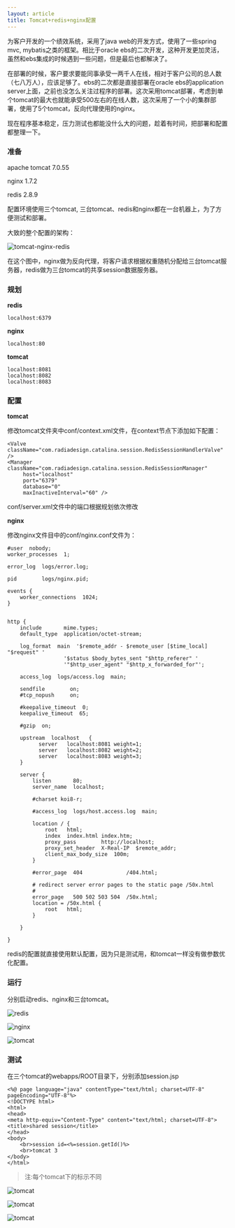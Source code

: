 ```yaml
---
layout: article
title: Tomcat+redis+nginx配置
---
```


为客户开发的一个绩效系统，采用了java web的开发方式，使用了一些spring mvc, mybatis之类的框架。相比于oracle ebs的二次开发，这种开发更加灵活，虽然和ebs集成的时候遇到一些问题，但是最后也都解决了。

在部署的时候，客户要求要能同事承受一两千人在线，相对于客户公司的总人数（七八万人），应该足够了。ebs的二次都是直接部署在oracle ebs的application server上面，之前也没怎么关注过程序的部署。这次采用tomcat部署，考虑到单个tomcat的最大也就能承受500左右的在线人数，这次采用了一个小的集群部署，使用了5个tomcat，反向代理使用的nginx。

现在程序基本稳定，压力测试也都能没什么大的问题，趁着有时间，把部署和配置都整理一下。

### 准备 ###

apache tomcat 7.0.55

nginx 1.7.2

redis 2.8.9

配置环境使用三个tomcat, 三台tomcat、redis和nginx都在一台机器上，为了方便测试和部署。

大致的整个配置的架构：

![tomcat-nginx-redis](/img/tomcat-redis-nginx.png)

在这个图中，nginx做为反向代理，将客户请求根据权重随机分配给三台tomcat服务器，redis做为三台tomcat的共享session数据服务器。

### 规划 ###

**redis**
	
	localhost:6379

**nginx**

	localhost:80

**tomcat**

	localhost:8081
	localhost:8082
	localhost:8083

### 配置 ###

**tomcat**

修改tomcat文件夹中conf/context.xml文件，在context节点下添加如下配置：

	<Valve  className="com.radiadesign.catalina.session.RedisSessionHandlerValve" />
	<Manager className="com.radiadesign.catalina.session.RedisSessionManager"
         host="localhost" 
         port="6379"
         database="0" 
         maxInactiveInterval="60" />

conf/server.xml文件中的端口根据规划依次修改

**nginx**

修改nginx文件目中的conf/nginx.conf文件为：
	
	#user  nobody;
	worker_processes  1;

	error_log  logs/error.log;

	pid        logs/nginx.pid;

	events {
    	worker_connections  1024;
	}


	http {
    	include       mime.types;
    	default_type  application/octet-stream;

    	log_format  main  '$remote_addr - $remote_user [$time_local] 	"$request" '
                      '$status $body_bytes_sent "$http_referer" '
                      '"$http_user_agent" "$http_x_forwarded_for"';

    	access_log  logs/access.log  main;

    	sendfile        on;
    	#tcp_nopush     on;

    	#keepalive_timeout  0;
    	keepalive_timeout  65;

    	#gzip  on;

		upstream  localhost   {  
              server   localhost:8081 weight=1;  
              server   localhost:8082 weight=2;  
			  server   localhost:8083 weight=3; 
    	}  
	
    	server {
        	listen       80;
        	server_name  localhost;

        	#charset koi8-r;

        	#access_log  logs/host.access.log  main;

        	location / {
            	root   html;
            	index  index.html index.htm;
				proxy_pass        http://localhost;  
           	 	proxy_set_header  X-Real-IP  $remote_addr;  
            	client_max_body_size  100m;  
        	}

        	#error_page  404              /404.html;

        	# redirect server error pages to the static page /50x.html
        	#
        	error_page   500 502 503 504  /50x.html;
        	location = /50x.html {
            	root   html;
        	}

    	}
 
 	}

redis的配置就直接使用默认配置，因为只是测试用，和tomcat一样没有做参数优化配置。

### 运行 ###

分别启动redis、nginx和三台tomcat。

![redis](/img/redis-cluster.jpg)

![nginx](/img/nginx-cluster.jpg)

![tomcat](/img/tomcat-cluster.jpg)

### 测试 ###

在三个tomcat的webapps/ROOT目录下，分别添加session.jsp

    <%@ page language="java" contentType="text/html; charset=UTF-8" pageEncoding="UTF-8"%>
	<!DOCTYPE html>
	<html>
	<head>
	<meta http-equiv="Content-Type" content="text/html; charset=UTF-8">
	<title>shared session</title>
	</head>
	<body>
		<br>session id=<%=session.getId()%>
		<br>tomcat 3
	</body>
	</html>

> 注:每个tomcat下的标示不同

![tomcat](/img/tomcat-1.jpg)

![tomcat](/img/tomcat-2.jpg)

![tomcat](/img/tomcat-3.jpg)

